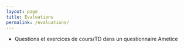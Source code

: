 ```yaml
---
layout: page
title: Evaluations
permalink: /evaluations/
---
```


- Questions et exercices de cours/TD dans un questionnaire Ametice 